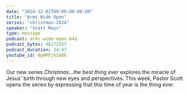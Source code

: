```yaml
---
date: "2024-12-01T09:00:00-08:00"
title: "Arms Wide Open"
series: "christmas-2024"
speaker: "Scott Mays"
type: message
podcast: arms-wide-open.m4a
podcast_bytes: 46172257
podcast_duration: 24:47
youtube_id: 0gWRFjk1A0k
---
```


Our new series *Christmas...the best thing ever* explores the miracle of Jesus' birth through new eyes and perspectives. This week, Pastor Scott opens the series by expressing that this time of year is the thing ever.
